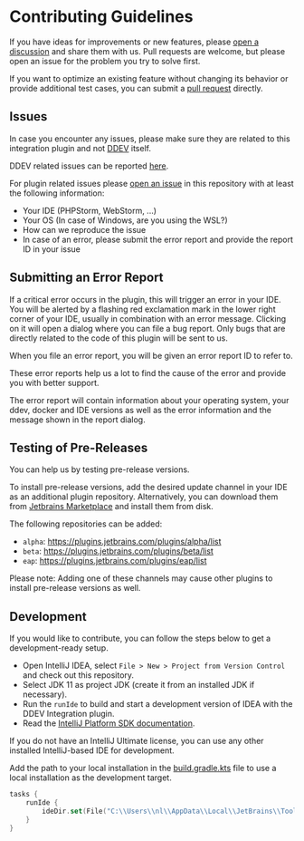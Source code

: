 # Contributing Guidelines

If you have ideas for improvements or new features,
please [open a discussion](https://github.com/php-perfect/ddev-intellij-plugin/discussions/new?category=ideas) and share
them with us. Pull requests are
welcome, but please open an issue for the problem you try to solve first.

If you want to optimize an existing feature without changing its behavior or provide additional test cases, you can
submit a [pull request](https://github.com/php-perfect/ddev-intellij-plugin/pulls) directly.

## Issues

In case you encounter any issues, please make sure they are related to this integration plugin and
not [DDEV](https://github.com/ddev/ddev) itself.

DDEV related issues can be reported [here](https://github.com/ddev/ddev/issues).

For plugin related issues please [open an issue](https://github.com/php-perfect/ddev-intellij-plugin/issues/new) in this
repository with at least the following information:

- Your IDE (PHPStorm, WebStorm, ...)
- Your OS (In case of Windows, are you using the WSL?)
- How can we reproduce the issue
- In case of an error, please submit the error report and provide the report ID in your issue

## Submitting an Error Report

If a critical error occurs in the plugin, this will trigger an error in your IDE.
You will be alerted by a flashing red exclamation mark in the lower right corner of your IDE, usually in combination
with an error message.
Clicking on it will open a dialog where you can file a bug report. Only bugs that are directly related to the code
of this plugin will be sent to us.

When you file an error report, you will be given an error report ID to refer to.

These error reports help us a lot to find the cause of the error and provide you with better support.

The error report will contain information about your operating system, your ddev, docker and IDE versions as well as
the error information and the message shown in the report dialog.

## Testing of Pre-Releases

You can help us by testing pre-release versions.

To install pre-release versions, add the desired update channel in your IDE as an additional plugin repository.
Alternatively, you can download them
from [Jetbrains Marketplace](https://plugins.jetbrains.com/plugin/18813-ddev-integration) and install them from disk.

The following repositories can be added:

- `alpha`: https://plugins.jetbrains.com/plugins/alpha/list
- `beta`: https://plugins.jetbrains.com/plugins/beta/list
- `eap`: https://plugins.jetbrains.com/plugins/eap/list

Please note: Adding one of these channels may cause other plugins to install pre-release versions as well.

## Development

If you would like to contribute, you can follow the steps below to get a development-ready setup.

- Open IntelliJ IDEA, select `File > New > Project from Version Control` and check out this repository.
- Select JDK 11 as project JDK (create it from an installed JDK if necessary).
- Run the `runIde`  to build and start a development version of IDEA with the DDEV Integration plugin.
- Read the [IntelliJ Platform SDK documentation](https://plugins.jetbrains.com/docs/intellij/welcome.html).

If you do not have an IntelliJ Ultimate license, you can use any other installed IntelliJ-based IDE for development.

Add the path to your local installation in the [build.gradle.kts](build.gradle.kts) file to use a local installation as
the development target.

```kotlin
tasks {
    runIde {
        ideDir.set(File("C:\\Users\\nl\\AppData\\Local\\JetBrains\\Toolbox\\apps\\PhpStorm\\ch-0\\213.7172.28"))
    }
}
```
